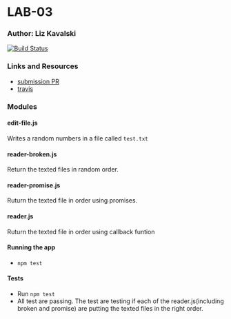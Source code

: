 # LAB-03

### Author: Liz Kavalski

[![Build Status](https://travis-ci.com/liz-kavalski-401-advanced-javascript/lab-03.svg?branch=master)](https://travis-ci.com/liz-kavalski-401-advanced-javascript/lab-03)
### Links and Resources
* [submission PR](https://github.com/liz-kavalski-401-advanced-javascript/lab-03/pull/4)
* [travis](https://travis-ci.com/liz-kavalski-401-advanced-javascript/lab-03)


### Modules
#### edit-file.js
Writes a random numbers in a file called `test.txt`
#### reader-broken.js
Return the texted files in random order.
#### reader-promise.js
Ruturn the texted file in order using promises.
#### reader.js
Ruturn the texted file in order using callback funtion

#### Running the app
* `npm test`
#### Tests
* Run `npm test`
* All test are passing. The test are testing if each of the reader.js(including broken and promise) are putting the texted files in the right order.